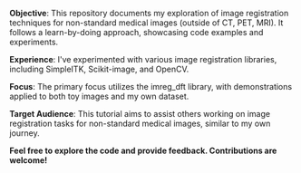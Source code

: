 **Objective**: This repository documents my exploration of image registration techniques for non-standard medical images (outside of CT, PET, MRI). It follows a learn-by-doing approach, showcasing code examples and experiments.

**Experience**: I've experimented with various image registration libraries, including SimpleITK, Scikit-image, and OpenCV.

**Focus**: The primary focus utilizes the imreg_dft library, with demonstrations applied to both toy images and my own dataset.

**Target Audience**: This tutorial aims to assist others working on image registration tasks for non-standard medical images, similar to my own journey.

**Feel free to explore the code and provide feedback. Contributions are welcome!**
